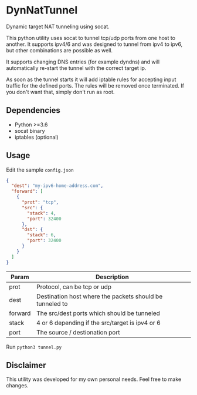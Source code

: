 # DynNatTunnel
Dynamic target NAT tunneling using socat.

This python utility uses socat to tunnel tcp/udp ports from one host to another.
It supports ipv4/6 and was designed to tunnel from ipv4 to ipv6, but other combinations are possible as well.

It supports changing DNS entries (for example dyndns) and will automatically re-start the tunnel with the correct target ip.

As soon as the tunnel starts it will add iptable rules for accepting input traffic for the defined ports. 
The rules will be removed once terminated. If you don't want that, simply don't run as root. 

## Dependencies
- Python >=3.6
- socat binary
- iptables (optional)

## Usage
Edit the sample `config.json`

```json
{
  "dest": "my-ipv6-home-address.com",
  "forward": [
	{
	  "prot": "tcp",
	  "src": {
		"stack": 4,
		"port": 32400
	  },
	  "dst": {
		"stack": 6,
		"port": 32400
	  }
	}
  ]
}
```

| Param | Description |
| --- | --- |
| prot | Protocol, can be tcp or udp |
| dest | Destination host where the packets should be tunneled to |
| forward | The src/dest ports which should be tunneled |
| stack | 4 or 6 depending if the src/target is ipv4 or 6 |
| port | The source / destionation port |


Run 
`python3 tunnel.py`


## Disclaimer
This utility was developed for my own personal needs. Feel free to make changes.
